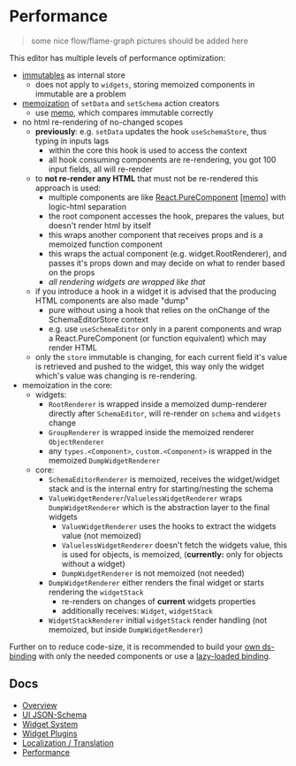 # Performance

> some nice flow/flame-graph pictures should be added here

This editor has multiple levels of performance optimization:

- [immutables](https://immutable-js.github.io/immutable-js/) as internal store
    - does not apply to `widgets`, storing memoized components in immutable are a problem 
- [memoization](https://reactjs.org/docs/hooks-reference.html#usememo) of `setData` and `setSchema` action creators
    - use [memo](./UISchemaCore.md#memo--isequal), which compares immutable correctly
- no html re-rendering of no-changed scopes
    - **previously**: e.g. `setData` updates the hook `useSchemaStore`, thus typing in inputs lags
        - within the core this hook is used to access the context
        - all hook consuming components are re-rendering, you got 100 input fields, all will re-render
    - to **not re-render any HTML** that must not be re-rendered this approach is used:
        - multiple components are like [React.PureComponent](https://reactjs.org/docs/react-api.html#reactpurecomponent) [[memo](https://reactjs.org/docs/hooks-reference.html#usememo)] with logic-html separation
        - the root component accesses the hook, prepares the values, but doesn't render html by itself 
        - this wraps another component that receives props and is a memoized function component 
        - this wraps the actual component (e.g. widget.RootRenderer), and passes it's props down and may decide on what to render based on the props
        - *all rendering widgets are wrapped like that*
    - if you introduce a hook in a widget it is advised that the producing HTML components are also made "dump"
        - pure without using a hook that relies on the onChange of the SchemaEditorStore context
        - e.g. use `useSchemaEditor` only in a parent components and wrap a React.PureComponent (or function equivalent) which may render HTML
    - only the `store` immutable is changing, for each current field it's value is retrieved and pushed to the widget, this way only the widget which's value was changing is re-rendering.
- memoization in the core:
    - widgets:
        - `RootRenderer` is wrapped inside a memoized dump-renderer directly after `SchemaEditor`, will re-render on `schema` and `widgets` change
        - `GroupRenderer` is wrapped inside the memoized renderer `ObjectRenderer`
        - any `types.<Component>`, `custom.<Component>` is wrapped in the memoized `DumpWidgetRenderer`
    - core:
        - `SchemaEditorRenderer` is memoized, receives the widget/widget stack and is the internal entry for starting/nesting the schema
        - `ValueWidgetRenderer`/`ValuelessWidgetRenderer` wraps `DumpWidgetRenderer` which is the abstraction layer to the final widgets
            - `ValueWidgetRenderer` uses the hooks to extract the widgets value (not memoized)
            - `ValuelessWidgetRenderer` doesn't fetch the widgets value, this is used for objects, is memoized, (**currently:** only for objects without a widget)
            - `DumpWidgetRenderer` is not memoized (not needed)
        - `DumpWidgetRenderer` either renders the final widget or starts rendering the `widgetStack`
            - re-renders on changes of **current** widgets properties
            - additionally receives: `Widget`, `widgetStack`
        - `WidgetStackRenderer` initial `widgetStack` render handling (not memoized, but inside `DumpWidgetRenderer`)

Further on to reduce code-size, it is recommended to build your [own ds-binding](./Widgets.md#create-design-system-binding) with only the needed components or use a [lazy-loaded binding](./Widgets.md#lazy-loading-bindings).

## Docs

- [Overview](../../README.md)
- [UI JSON-Schema](./Schema.md)
- [Widget System](./Widgets.md)
- [Widget Plugins](./WidgetPlugins.md)
- [Localization / Translation](./Localization.md)
- [Performance](./Performance.md)
